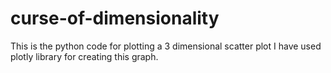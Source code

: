 # curse-of-dimensionality
This is the python code for plotting a 3 dimensional scatter plot
I have used plotly library for creating this graph.
